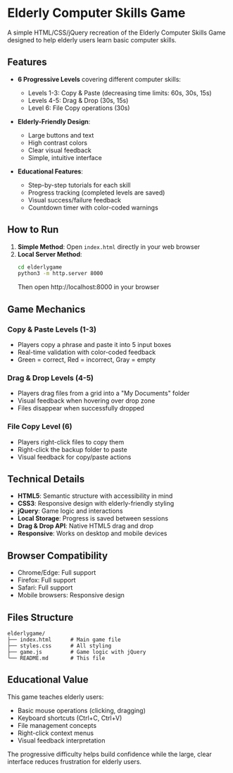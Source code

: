 # Elderly Computer Skills Game

A simple HTML/CSS/jQuery recreation of the Elderly Computer Skills Game designed to help elderly users learn basic computer skills.

## Features

- **6 Progressive Levels** covering different computer skills:
  - Levels 1-3: Copy & Paste (decreasing time limits: 60s, 30s, 15s)
  - Levels 4-5: Drag & Drop (30s, 15s)
  - Level 6: File Copy operations (30s)

- **Elderly-Friendly Design**:
  - Large buttons and text
  - High contrast colors
  - Clear visual feedback
  - Simple, intuitive interface

- **Educational Features**:
  - Step-by-step tutorials for each skill
  - Progress tracking (completed levels are saved)
  - Visual success/failure feedback
  - Countdown timer with color-coded warnings

## How to Run

1. **Simple Method**: Open `index.html` directly in your web browser
2. **Local Server Method**: 
   ```bash
   cd elderlygame
   python3 -m http.server 8000
   ```
   Then open http://localhost:8000 in your browser

## Game Mechanics

### Copy & Paste Levels (1-3)
- Players copy a phrase and paste it into 5 input boxes
- Real-time validation with color-coded feedback
- Green = correct, Red = incorrect, Gray = empty

### Drag & Drop Levels (4-5)
- Players drag files from a grid into a "My Documents" folder
- Visual feedback when hovering over drop zone
- Files disappear when successfully dropped

### File Copy Level (6)
- Players right-click files to copy them
- Right-click the backup folder to paste
- Visual feedback for copy/paste actions

## Technical Details

- **HTML5**: Semantic structure with accessibility in mind
- **CSS3**: Responsive design with elderly-friendly styling
- **jQuery**: Game logic and interactions
- **Local Storage**: Progress is saved between sessions
- **Drag & Drop API**: Native HTML5 drag and drop
- **Responsive**: Works on desktop and mobile devices

## Browser Compatibility

- Chrome/Edge: Full support
- Firefox: Full support  
- Safari: Full support
- Mobile browsers: Responsive design

## Files Structure

```
elderlygame/
├── index.html      # Main game file
├── styles.css      # All styling
├── game.js         # Game logic with jQuery
└── README.md       # This file
```

## Educational Value

This game teaches elderly users:
- Basic mouse operations (clicking, dragging)
- Keyboard shortcuts (Ctrl+C, Ctrl+V)
- File management concepts
- Right-click context menus
- Visual feedback interpretation

The progressive difficulty helps build confidence while the large, clear interface reduces frustration for elderly users.
